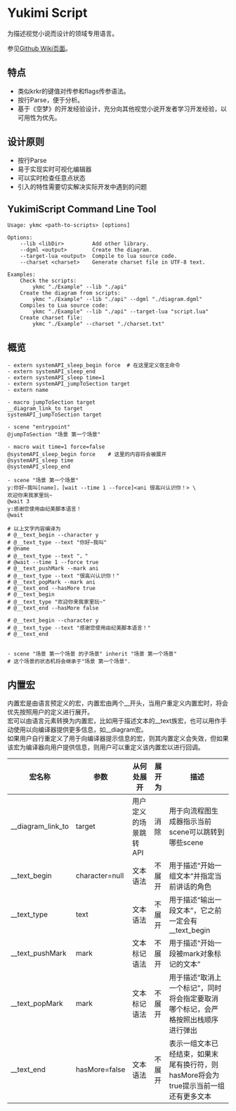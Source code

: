 # Yukimi Script

为描述视觉小说而设计的领域专用语言。

参见[Github Wiki页面](https://github.com/Strrationalism/YukimiScript/wiki)。

## 特点
* 类似krkr的键值对传参和flags传参语法。
* 按行Parse，便于分析。
* 基于《空梦》的开发经验设计，充分向其他视觉小说开发者学习开发经验，以可用性为优先。

## 设计原则
* 按行Parse
* 易于实现实时可视化编辑器
* 可以实时检查任意点状态
* 引入的特性需要切实解决实际开发中遇到的问题


## YukimiScript Command Line Tool
```
Usage: ykmc <path-to-scripts> [options]

Options:
    --lib <libDir>         Add other library.
    --dgml <output>        Create the diagram.
    --target-lua <output>  Compile to lua source code.
    --charset <charset>    Generate charset file in UTF-8 text.

Examples:
    Check the scripts:
        ykmc "./Example" --lib "./api"
    Create the diagram from scripts:
        ykmc "./Example" --lib "./api" --dgml "./diagram.dgml"
    Compiles to Lua source code:
        ykmc "./Example" --lib "./api" --target-lua "script.lua"
    Create charset file:
        ykmc "./Example" --charset "./charset.txt"
```


## 概览

```
- extern systemAPI_sleep_begin force  # 在这里定义宿主命令
- extern systemAPI_sleep_end
- extern systemAPI_sleep time=1 
- extern systemAPI_jumpToSection target
- extern name

- macro jumpToSection target
__diagram_link_to target
systemAPI_jumpToSection target

- scene "entrypoint"
@jumpToSection "场景 第一个场景"

- macro wait time=1 force=false
@systemAPI_sleep_begin force    # 这里的内容将会被展开
@systemAPI_sleep time
@systemAPI_sleep_end

- scene "场景 第一个场景"
y:你好~我叫[name]，[wait --time 1 --force]<ani 很高兴认识你！> \
欢迎你来我家里玩~
@wait 3
y:感谢您使用由纪美脚本语言！
@wait

# 以上文字内容编译为
# @__text_begin --character y
# @__text_type --text "你好~我叫"
# @name
# @__text_type --text "，"
# @wait --time 1 --force true
# @__text_pushMark --mark ani
# @__text_type --text "很高兴认识你！"
# @__text_popMark --mark ani
# @__text_end --hasMore true
# @__text_begin
# @__text_type "欢迎你来我家里玩~"
# @__text_end --hasMore false

# @__text_begin --character y
# @__text_type --text "感谢您使用由纪美脚本语言！"
# @__text_end


- scene "场景 第一个场景 的子场景" inherit "场景 第一个场景"
# 这个场景的状态机将会继承于"场景 第一个场景".

```

## 内置宏

内置宏是由语言预定义的宏，内置宏由两个__开头，当用户重定义内置宏时，将会优先按照用户的定义进行展开。    
宏可以由语言元素转换为内置宏，比如用于描述文本的__text族宏，也可以用作手动使用以向编译器提供更多信息，如__diagram宏。    
如果用户自行重定义了用于向编译器提示信息的宏，则其内置定义会失效，但如果该宏为编译器向用户提供信息，则用户可以重定义该内置宏以进行回调。    

| 宏名称        | 参数           | 从何处展开            | 展开为           | 描述         |
| ------------ | ------------- | ------------------- |---------------- | ----------- |
| __diagram_link_to | target        | 用户定义的场景跳转API  | 消除              | 用于向流程图生成器指示当前scene可以跳转到哪些scene |
| __text_begin | character=null| 文本语法             | 不展开            | 用于描述“开始一组文本”并指定当前讲话的角色 |
| __text_type  | text          | 文本语法             | 不展开            | 用于描述“输出一段文本”，它之前一定会有__text_begin |
| __text_pushMark | mark       | 文本标记语法          | 不展开            | 用于描述“开始一段被mark对象标记的文本”            |
| __text_popMark  | mark       | 文本标记语法          | 不展开            | 用于描述“取消上一个标记”，同时将会指定要取消哪个标记，会严格按照出栈顺序进行弹出 |
| __text_end   | hasMore=false | 文本语法             | 不展开            | 表示一组文本已经结束，如果末尾有换行符，则hasMore将会为true提示当前一组还有更多文本 |
